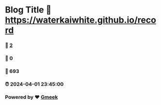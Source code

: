 # Blog Title :link: https://waterkaiwhite.github.io/record 
### :page_facing_up: [2](https://waterkaiwhite.github.io/record/tag.html) 
### :speech_balloon: 0 
### :hibiscus: 693 
### :alarm_clock: 2024-04-01 23:45:00 
### Powered by :heart: [Gmeek](https://github.com/Meekdai/Gmeek)
